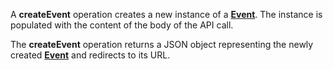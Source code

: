 A **createEvent** operation creates a new instance of a [**Event**](#tag/events). The instance is populated with the content of the body of the API call.

The **createEvent** operation returns a JSON object representing the newly created [**Event**](#tag/events) and redirects to its URL.
